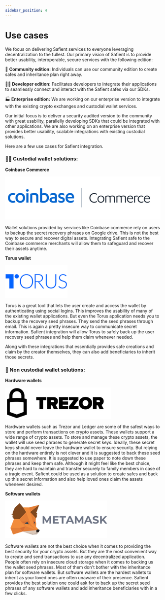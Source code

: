```yaml
---
sidebar_position: 4
---
```


# Use cases


We focus on delivering Safient services to everyone leveraging decentralization to the fullest. Our primary vision of Safient is to provide better usability, interoperable, secure services with the following edition:

👯 **Community edition:** Individuals can use our community edition to create safes and inheritance plan right away.

🧑‍💻 **Developer edition:** Facilitates developers to integrate their applications to seamlessly connect and interact with the Safient safes via our SDKs.

🏭 **Enterprise edition:** We are working on our enterprise version to integrate with the existing crypto exchanges and custodial wallet services.

Our initial focus is to deliver a security audited version to the community with great usability,  parallelly developing SDKs that could be integrated with other applications. We are also working on an enterprise version that provides better usability, scalable integrations with existing custodial solutions.

Here are a few use cases for Safient integration.

### 👮‍♂️ **Custodial wallet solutions:**


**Coinbase Commerce**

![Coinbase](/img/coinbase.svg)

Wallet solutions provided by services like Coinbase commerce rely on users to backup the secret recovery phrases on Google drive. This is not the best way to secure and recover digital assets. 
Integrating Safient safe to the Coinbase commerce merchants will allow them to safeguard and recover their assets anytime. 


**Torus wallet**

![Torus](/img/torus.svg)

Torus is a great tool that lets the user create and access the wallet by authenticating using social logins. This improves the usability of many of the existing wallet applications. But even the Torus application needs you to backup the recovery seed phrases. They send the seed phrases through email. This is again a pretty insecure way to communicate secret information.
Safient integration will allow Torus to safely back up the user recovery seed phrases and help them claim whenever needed.

Along with these integrations that essentially provides safe creations and claim by the creator themselves, they can also add beneficiaries to inherit those secrets.

### 📱 Non custodial wallet solutions:


**Hardware wallets**

![Trezor](/img/trezor.svg)

Hardware wallets such as Trezor and Ledger are some of the safest ways to store and perform transactions on crypto assets. These wallets support a wide range of crypto assets. To store and manage these crypto assets, the wallet will use seed phrases to generate secret keys. Ideally, these secret keys should never leave the hardware wallet to ensure security. But relying on the hardware entirely is not clever and it is suggested to back these seed phrases somewhere. It is suggested to use paper to note down these phrases and keep them safe. Although it might feel like the best choice, they are hard to maintain and transfer securely to family members in case of a tragic event.
Safient could be used as a solution to create safes and back up this secret information and also help loved ones claim the assets whenever desired.


**Software wallets**

![Metamask](/img/metamask.svg)

Software wallets are not the best choice when it comes to providing the best security for your crypto assets. But they are the most convenient way to create and send transactions to use any decentralized application. People often rely on insecure cloud storage when it comes to backing us the wallet seed phrases. Most of them don't bother with the inheritance plan for software wallets. But software wallets are the hardest wallets to inherit as your loved ones are often unaware of their presence.
Safient provides the best solution one could ask for to back up the secret seed phrases of any software wallets and add inheritance beneficiaries with in a few clicks.